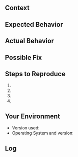 <!--- Provide a general summary of the issue in the Title above -->

## Context
<!--- Provide a more detailed introduction to the issue itself, and why you consider it to be a bug -->

## Expected Behavior
<!--- Tell us what should happen -->

## Actual Behavior
<!--- Tell us what happens instead -->

## Possible Fix
<!--- Not obligatory, but suggest a fix or reason for the bug -->

## Steps to Reproduce
<!--- Provide a screenshot, or an unambiguous set of steps to reproduce this bug -->
1.
2.
3.
4.

## Your Environment
<!--- Include as many relevant details about the environment you experienced the bug in -->
* Version used:
* Operating System and version:

## Log
<!-- Please paste the output from the command line or the logfile from $HOME/.config/pogo/Logs/log -->
